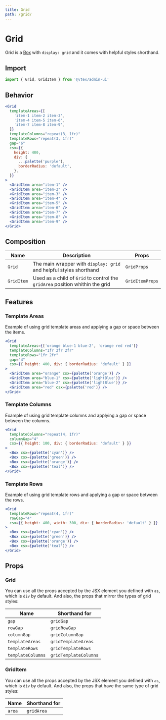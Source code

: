 ```yaml
---
title: Grid
path: /grid/
---
```


# Grid

Grid is a [Box](box/) with `display: grid` and it comes with helpful styles shorthand.

## Import

```jsx isStatic
import { Grid, GridItem } from '@vtex/admin-ui'
```

## Behavior

```jsx live
<Grid
  templateAreas={[
    'item-1 item-2 item-3',
    'item-4 item-5 item-6',
    'item-7 item-8 item-9',
  ]}
  templateColumns="repeat(3, 1fr)"
  templateRows="repeat(3, 1fr)"
  gap="6"
  csx={{
    height: 400,
    div: {
      ...palette('purple'),
      borderRadius: 'default',
    },
  }}
>
  <GridItem area="item-1" />
  <GridItem area="item-2" />
  <GridItem area="item-3" />
  <GridItem area="item-4" />
  <GridItem area="item-5" />
  <GridItem area="item-6" />
  <GridItem area="item-7" />
  <GridItem area="item-8" />
  <GridItem area="item-9" />
</Grid>
```

## Composition

| Name       | Description                                                                   | Props           |
| ---------- | ----------------------------------------------------------------------------- | --------------- |
| `Grid`     | The main wrapper with `display: grid` and helpful styles shorthand            | `GridProps`     |
| `GridItem` | Used as a child of `Grid` to control the `gridArea` position whithin the grid | `GridItemProps` |

## Features

### Template Areas

Example of using grid template areas and applying a gap or space between the items.

```jsx live
<Grid
  templateAreas={['orange blue-1 blue-2', 'orange red red']}
  templateColumns="1fr 2fr 2fr"
  templateRows="1fr 2fr"
  gap="4"
  csx={{ height: 400, div: { borderRadius: 'default' } }}
>
  <GridItem area="orange" csx={palette('orange')} />
  <GridItem area="blue-1" csx={palette('lightBlue')} />
  <GridItem area="blue-2" csx={palette('lightBlue')} />
  <GridItem area="red" csx={palette('red')} />
</Grid>
```

### Template Columns

Example of using grid template columns and applying a gap or space between the columns.

```jsx live
<Grid
  templateColumns="repeat(4, 1fr)"
  columnGap="4"
  csx={{ height: 100, div: { borderRadius: 'default' } }}
>
  <Box csx={palette('cyan')} />
  <Box csx={palette('green')} />
  <Box csx={palette('orange')} />
  <Box csx={palette('teal')} />
</Grid>
```

### Template Rows

Example of using grid template rows and applying a gap or space between the rows.

```jsx live
<Grid
  templateRows="repeat(4, 1fr)"
  rowGap="4"
  csx={{ height: 400, width: 300, div: { borderRadius: 'default' } }}
>
  <Box csx={palette('cyan')} />
  <Box csx={palette('green')} />
  <Box csx={palette('orange')} />
  <Box csx={palette('teal')} />
</Grid>
```

## Props

### Grid

You can use all the props accepted by the JSX element you defined with `as`, which is `div` by default. And also, the props that mirror the types of grid styles:

| Name              | Shorthand for         |
| ----------------- | --------------------- |
| `gap`             | `gridGap`             |
| `rowGap`          | `gridRowGap`          |
| `columnGap`       | `gridColumnGap`       |
| `templateAreas`   | `gridTemplateAreas`   |
| `templateRows`    | `gridTemplateRows`    |
| `templateColumns` | `gridTemplateColumns` |

### GridItem

You can use all the props accepted by the JSX element you defined with `as`, which is `div` by default. And also, the props that have the same type of grid styles:

| Name   | Shorthand for |
| ------ | ------------- |
| `area` | `gridArea`    |
